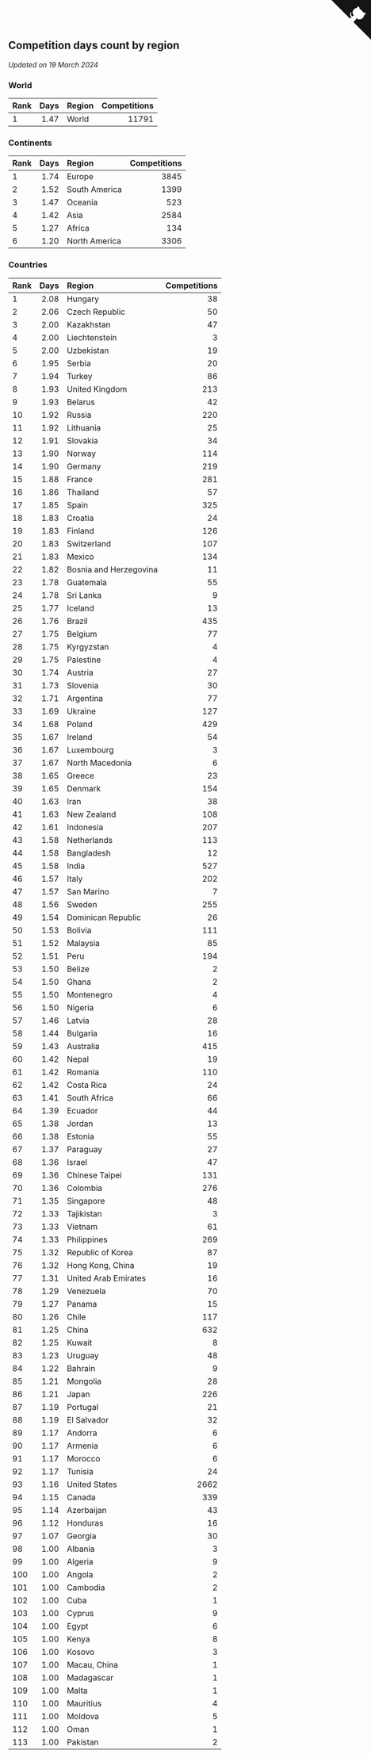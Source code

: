 ## Competition days count by region

*Updated on 19 March 2024*


### World

| Rank | Days | Region | Competitions |
| :--- | ---: | :--- | ---: |
| 1 | 1.47 | World | 11791 |

### Continents

| Rank | Days | Region | Competitions |
| :--- | ---: | :--- | ---: |
| 1 | 1.74 | Europe | 3845 |
| 2 | 1.52 | South America | 1399 |
| 3 | 1.47 | Oceania | 523 |
| 4 | 1.42 | Asia | 2584 |
| 5 | 1.27 | Africa | 134 |
| 6 | 1.20 | North America | 3306 |

### Countries

| Rank | Days | Region | Competitions |
| :--- | ---: | :--- | ---: |
| 1 | 2.08 | Hungary | 38 |
| 2 | 2.06 | Czech Republic | 50 |
| 3 | 2.00 | Kazakhstan | 47 |
| 4 | 2.00 | Liechtenstein | 3 |
| 5 | 2.00 | Uzbekistan | 19 |
| 6 | 1.95 | Serbia | 20 |
| 7 | 1.94 | Turkey | 86 |
| 8 | 1.93 | United Kingdom | 213 |
| 9 | 1.93 | Belarus | 42 |
| 10 | 1.92 | Russia | 220 |
| 11 | 1.92 | Lithuania | 25 |
| 12 | 1.91 | Slovakia | 34 |
| 13 | 1.90 | Norway | 114 |
| 14 | 1.90 | Germany | 219 |
| 15 | 1.88 | France | 281 |
| 16 | 1.86 | Thailand | 57 |
| 17 | 1.85 | Spain | 325 |
| 18 | 1.83 | Croatia | 24 |
| 19 | 1.83 | Finland | 126 |
| 20 | 1.83 | Switzerland | 107 |
| 21 | 1.83 | Mexico | 134 |
| 22 | 1.82 | Bosnia and Herzegovina | 11 |
| 23 | 1.78 | Guatemala | 55 |
| 24 | 1.78 | Sri Lanka | 9 |
| 25 | 1.77 | Iceland | 13 |
| 26 | 1.76 | Brazil | 435 |
| 27 | 1.75 | Belgium | 77 |
| 28 | 1.75 | Kyrgyzstan | 4 |
| 29 | 1.75 | Palestine | 4 |
| 30 | 1.74 | Austria | 27 |
| 31 | 1.73 | Slovenia | 30 |
| 32 | 1.71 | Argentina | 77 |
| 33 | 1.69 | Ukraine | 127 |
| 34 | 1.68 | Poland | 429 |
| 35 | 1.67 | Ireland | 54 |
| 36 | 1.67 | Luxembourg | 3 |
| 37 | 1.67 | North Macedonia | 6 |
| 38 | 1.65 | Greece | 23 |
| 39 | 1.65 | Denmark | 154 |
| 40 | 1.63 | Iran | 38 |
| 41 | 1.63 | New Zealand | 108 |
| 42 | 1.61 | Indonesia | 207 |
| 43 | 1.58 | Netherlands | 113 |
| 44 | 1.58 | Bangladesh | 12 |
| 45 | 1.58 | India | 527 |
| 46 | 1.57 | Italy | 202 |
| 47 | 1.57 | San Marino | 7 |
| 48 | 1.56 | Sweden | 255 |
| 49 | 1.54 | Dominican Republic | 26 |
| 50 | 1.53 | Bolivia | 111 |
| 51 | 1.52 | Malaysia | 85 |
| 52 | 1.51 | Peru | 194 |
| 53 | 1.50 | Belize | 2 |
| 54 | 1.50 | Ghana | 2 |
| 55 | 1.50 | Montenegro | 4 |
| 56 | 1.50 | Nigeria | 6 |
| 57 | 1.46 | Latvia | 28 |
| 58 | 1.44 | Bulgaria | 16 |
| 59 | 1.43 | Australia | 415 |
| 60 | 1.42 | Nepal | 19 |
| 61 | 1.42 | Romania | 110 |
| 62 | 1.42 | Costa Rica | 24 |
| 63 | 1.41 | South Africa | 66 |
| 64 | 1.39 | Ecuador | 44 |
| 65 | 1.38 | Jordan | 13 |
| 66 | 1.38 | Estonia | 55 |
| 67 | 1.37 | Paraguay | 27 |
| 68 | 1.36 | Israel | 47 |
| 69 | 1.36 | Chinese Taipei | 131 |
| 70 | 1.36 | Colombia | 276 |
| 71 | 1.35 | Singapore | 48 |
| 72 | 1.33 | Tajikistan | 3 |
| 73 | 1.33 | Vietnam | 61 |
| 74 | 1.33 | Philippines | 269 |
| 75 | 1.32 | Republic of Korea | 87 |
| 76 | 1.32 | Hong Kong, China | 19 |
| 77 | 1.31 | United Arab Emirates | 16 |
| 78 | 1.29 | Venezuela | 70 |
| 79 | 1.27 | Panama | 15 |
| 80 | 1.26 | Chile | 117 |
| 81 | 1.25 | China | 632 |
| 82 | 1.25 | Kuwait | 8 |
| 83 | 1.23 | Uruguay | 48 |
| 84 | 1.22 | Bahrain | 9 |
| 85 | 1.21 | Mongolia | 28 |
| 86 | 1.21 | Japan | 226 |
| 87 | 1.19 | Portugal | 21 |
| 88 | 1.19 | El Salvador | 32 |
| 89 | 1.17 | Andorra | 6 |
| 90 | 1.17 | Armenia | 6 |
| 91 | 1.17 | Morocco | 6 |
| 92 | 1.17 | Tunisia | 24 |
| 93 | 1.16 | United States | 2662 |
| 94 | 1.15 | Canada | 339 |
| 95 | 1.14 | Azerbaijan | 43 |
| 96 | 1.12 | Honduras | 16 |
| 97 | 1.07 | Georgia | 30 |
| 98 | 1.00 | Albania | 3 |
| 99 | 1.00 | Algeria | 9 |
| 100 | 1.00 | Angola | 2 |
| 101 | 1.00 | Cambodia | 2 |
| 102 | 1.00 | Cuba | 1 |
| 103 | 1.00 | Cyprus | 9 |
| 104 | 1.00 | Egypt | 6 |
| 105 | 1.00 | Kenya | 8 |
| 106 | 1.00 | Kosovo | 3 |
| 107 | 1.00 | Macau, China | 1 |
| 108 | 1.00 | Madagascar | 1 |
| 109 | 1.00 | Malta | 1 |
| 110 | 1.00 | Mauritius | 4 |
| 111 | 1.00 | Moldova | 5 |
| 112 | 1.00 | Oman | 1 |
| 113 | 1.00 | Pakistan | 2 |


<a href="https://github.com/JustinTimeCuber/wca_statistics" class="github-corner" aria-label="View source on Github"><svg width="80" height="80" viewBox="0 0 250 250" style="fill:#151513; color:#fff; position: absolute; top: 0; border: 0; right: 0;" aria-hidden="true"><path d="M0,0 L115,115 L130,115 L142,142 L250,250 L250,0 Z"></path><path d="M128.3,109.0 C113.8,99.7 119.0,89.6 119.0,89.6 C122.0,82.7 120.5,78.6 120.5,78.6 C119.2,72.0 123.4,76.3 123.4,76.3 C127.3,80.9 125.5,87.3 125.5,87.3 C122.9,97.6 130.6,101.9 134.4,103.2" fill="currentColor" style="transform-origin: 130px 106px;" class="octo-arm"></path><path d="M115.0,115.0 C114.9,115.1 118.7,116.5 119.8,115.4 L133.7,101.6 C136.9,99.2 139.9,98.4 142.2,98.6 C133.8,88.0 127.5,74.4 143.8,58.0 C148.5,53.4 154.0,51.2 159.7,51.0 C160.3,49.4 163.2,43.6 171.4,40.1 C171.4,40.1 176.1,42.5 178.8,56.2 C183.1,58.6 187.2,61.8 190.9,65.4 C194.5,69.0 197.7,73.2 200.1,77.6 C213.8,80.2 216.3,84.9 216.3,84.9 C212.7,93.1 206.9,96.0 205.4,96.6 C205.1,102.4 203.0,107.8 198.3,112.5 C181.9,128.9 168.3,122.5 157.7,114.1 C157.9,116.9 156.7,120.9 152.7,124.9 L141.0,136.5 C139.8,137.7 141.6,141.9 141.8,141.8 Z" fill="currentColor" class="octo-body"></path></svg></a><style>.github-corner:hover .octo-arm{animation:octocat-wave 560ms ease-in-out}@keyframes octocat-wave{0%,100%{transform:rotate(0)}20%,60%{transform:rotate(-25deg)}40%,80%{transform:rotate(10deg)}}@media (max-width:500px){.github-corner:hover .octo-arm{animation:none}.github-corner .octo-arm{animation:octocat-wave 560ms ease-in-out}}</style>
